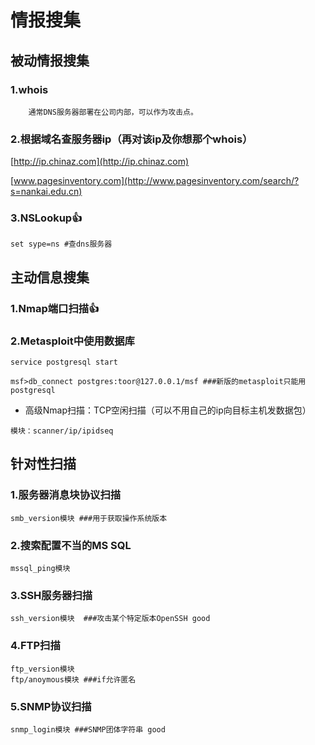 # 情报搜集
## 被动情报搜集
### 1.whois
		
        通常DNS服务器部署在公司内部，可以作为攻击点。
        
### 2.根据域名查服务器ip（再对该ip及你想那个whois）
[http://ip.chinaz.com](http://ip.chinaz.com)

[www.pagesinventory.com](http://www.pagesinventory.com/search/?s=nankai.edu.cn)

### 3.NSLookup:+1:

	set sype=ns #查dns服务器
    
    
    
## 主动信息搜集
### 1.Nmap端口扫描:+1:
### 2.Metasploit中使用数据库

	service postgresql start
    
    msf>db_connect postgres:toor@127.0.0.1/msf ###新版的metasploit只能用postgresql
    
   + 高级Nmap扫描：TCP空闲扫描（可以不用自己的ip向目标主机发数据包）
  	
    模块：scanner/ip/ipidseq

## 针对性扫描
### 1.服务器消息块协议扫描

	smb_version模块 ###用于获取操作系统版本
### 2.搜索配置不当的MS SQL

	mssql_ping模块
    
### 3.SSH服务器扫描

	ssh_version模块  ###攻击某个特定版本OpenSSH good
    
### 4.FTP扫描 

	ftp_version模块  
    ftp/anoymous模块 ###if允许匿名
    
### 5.SNMP协议扫描

	snmp_login模块 ###SNMP团体字符串 good
